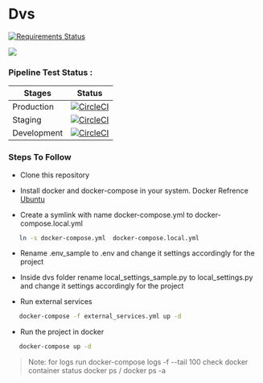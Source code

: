 # Dvs

[![Requirements Status](https://requires.io/github/dfid-dvs/server/requirements.svg?branch=master)](https://requires.io/github/dfid-dvs/server/requirements/?branch=master)

<a href="https://codeclimate.com/github/naxadeve/dvsphase2/maintainability"><img src="https://api.codeclimate.com/v1/badges/53490fd15b757a876b6a/maintainability" /></a>

### Pipeline Test Status :

| Stages | Status |
| ------ | ------ |
|  Production | [![CircleCI](https://circleci.com/gh/dfid-dvs/server/tree/master.svg?style=svg)](https://circleci.com/gh/dfid-dvs/server/tree/master) |
| Staging  | [![CircleCI](https://circleci.com/gh/naxadeve/dvsphase2/tree/master.svg?style=svg)](https://circleci.com/gh/naxadeve/dvsphase2/tree/master) |
| Development | [![CircleCI](https://circleci.com/gh/naxadeve/dvsphase2/tree/test-server-setup.svg?style=svg)](https://circleci.com/gh/naxadeve/dvsphase2/tree/test-server-setup)

### Steps To Follow

- Clone this repository

- Install docker and docker-compose in your system.
 Docker Refrence [Ubuntu](https://docs.docker.com/install/linux/docker-ce/ubuntu/)

- Create a symlink with name docker-compose.yml to docker-compose.local.yml
```sh
   ln -s docker-compose.yml  docker-compose.local.yml
 ```


- Rename .env_sample to .env and change it settings accordingly for the project

- Inside dvs folder rename local_settings_sample.py to local_settings.py and change it settings accordingly for the project

- Run external services
```sh
   docker-compose -f external_services.yml up -d
 ```

- Run the project in docker
```sh
   docker-compose up -d
 ```

>Note:
> for logs run docker-compose logs -f --tail 100
>check docker container status docker ps / docker ps -a
